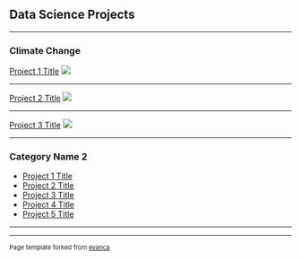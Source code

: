 ## Data Science Projects

---

### Climate Change 

[Project 1 Title](/sample_page)
<img src="[images/dummy_thumbnail.jpg?raw=true](https://www.google.com/imgres?imgurl=https%3A%2F%2Fclimate.nasa.gov%2Fsystem%2Finternal_resources%2Fdetails%2Foriginal%2F1209_shutterstock_88550854.jpg&tbnid=Ez2UxR_L1nlPSM&vet=12ahUKEwiEyYj06Pr-AhXzFmIAHUt6DGMQMygCegUIARDkAQ..i&imgrefurl=https%3A%2F%2Fclimate.nasa.gov%2Fsolutions%2Fadaptation-mitigation%2F&docid=NBdkwwQjrXb4gM&w=1000&h=787&itg=1&q=climate%20change&ved=2ahUKEwiEyYj06Pr-AhXzFmIAHUt6DGMQMygCegUIARDkAQ)"/>

---
[Project 2 Title](/pdf/sample_presentation.pdf)
<img src="images/dummy_thumbnail.jpg?raw=true"/>

---
[Project 3 Title](http://example.com/)
<img src="images/dummy_thumbnail.jpg?raw=true"/>

---

### Category Name 2

- [Project 1 Title](http://example.com/)
- [Project 2 Title](http://example.com/)
- [Project 3 Title](http://example.com/)
- [Project 4 Title](http://example.com/)
- [Project 5 Title](http://example.com/)

---




---
<p style="font-size:11px">Page template forked from <a href="https://github.com/evanca/quick-portfolio">evanca</a></p>
<!-- Remove above link if you don't want to attibute -->
